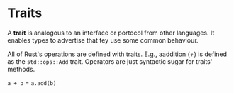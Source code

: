 # Traits

A **trait** is analogous to an interface or portocol from other languages. It enables types to advertise that tey use some common behaviour.

All of Rust's operations are defined with traits. E.g., aaddition (*+*) is defined as the `std::ops::Add` trait. Operators are just syntactic sugar for traits' methods.

`a + b` = `a.add(b)`

